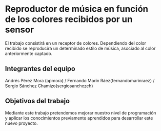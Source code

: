 # Reproductor de música en función de los colores recibidos por un sensor

El trabajo consistirá en un receptor de colores. Dependiendo del color recibido se reproducirá un determinado estilo de música, asociado al color anteriormente captado.

## Integrantes del equipo

Andrés Pérez Mora (apmora) / Fernando Marín Ráez(fernandomarinraez) / Sergio Sánchez Chamizo(sergiosanchezch)

## Objetivos del trabajo

Mediante este trabajo pretendemos mejorar nuestro nivel de programación y aplicar los conocimientos previamente aprendidos para desarrollar este nuevo proyecto.

